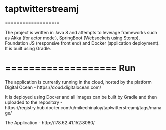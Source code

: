 # taptwitterstreamj
===================

The project is written in Java 8 and attempts to leverage frameworks such as Akka (for actor model), SpringBoot (Websockets using Stomp), Foundation JS (responsive front end) and Docker (application deployment). It is built using Gradle.

===================
Run
===================

<p>
The application is currently running in the cloud, hosted by the platform Digital Ocean - https://cloud.digitalocean.com/
</p>
<p>
It is deployed using Docker and all images can be built by Gradle and then uploaded to the repository -
https://registry.hub.docker.com/u/mikechinaloy/taptwitterstreamj/tags/manage/
</p>
<p>
The Application - http://178.62.41.152:8080/
</p>
